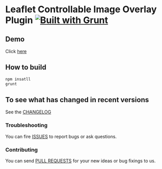 # Leaflet Controllable Image Overlay Plugin [![Built with Grunt](https://cdn.gruntjs.com/builtwith.png)](http://gruntjs.com/)

## Demo

Click [here](http://rawgit.com/agate/Leaflet.controllable-image-overlay/master/demo/index.html)

## How to build

```bash
npm insatll
grunt
```

## To see what has changed in recent versions

See the [CHANGELOG](https://github.com/agate/Leaflet.controllable-image-overlay/blob/master/CHANGELOG.md)

### Troubleshooting

You can fire [ISSUES](https://github.com/agate/Leaflet.controllable-image-overlay/issues) to report bugs or ask questions.

### Contributing

You can send [PULL REQUESTS](https://github.com/agate/Leaflet.controllable-image-overlay/pulls) for your new ideas or bug fixings to us.
